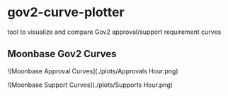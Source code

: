 # gov2-curve-plotter

tool to visualize and compare Gov2 approval/support requirement curves

## Moonbase Gov2 Curves

![Moonbase Approval Curves](./plots/Approvals Hour.png)

![Moonbase Support Curves](./plots/Supports Hour.png)
